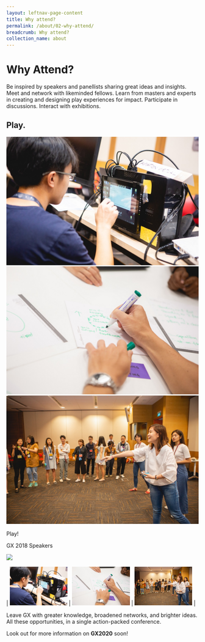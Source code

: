 ```yaml
---
layout: leftnav-page-content
title: Why attend?
permalink: /about/02-why-attend/
breadcrumb: Why attend?
collection_name: about
---
```

# Why Attend?

Be inspired by speakers and panellists sharing great ideas and insights. Meet and network with likeminded fellows. Learn from masters and experts in creating and designing play experiences for impact. Participate in discussions. Interact with exhibitions. 

## Play. 

<div class="category-stacked-area">
  
<div class="photo-stacked-wrap">
  <div class="photos">
    <img class="photo-lv-1" src="/images/GX2018_gallery/images/RJ1_7742.jpg">
    <img class="photo-lv-2" src="/images/GX2018_gallery/images/RJ1_7458.jpg">
    <img class="photo-lv-3" src="/images/GX2018_gallery/images/RJ1_7263.jpg">
  </div>
  <p>Play!</p>
  <a class="cover" href="/gx2018"></a>
</div> 
</div>

<div class="category-block-wrap">
  <p>GX 2018 Speakers</p>
  <img class="cover" src="/images/power-and-worship-button.jpg">
  <a class="cover" href="/gx2018"></a>
</div>

| <img class="photo-lv-1" src="/images/GX2018_gallery/images/RJ1_7742.jpg" width="30%"> | <img class="photo-lv-2" src="/images/GX2018_gallery/images/RJ1_7458.jpg" width="30%"> | <img class="photo-lv-3" src="/images/GX2018_gallery/images/RJ1_7263.jpg" width="30%"> |

Leave GX with greater knowledge, broadened networks, and brighter ideas. All these opportunities, in a single action-packed conference.

Look out for more information on **GX2020** soon! 
